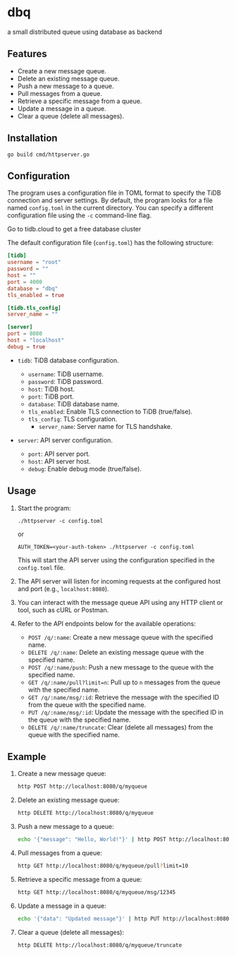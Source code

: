 # dbq
a small distributed queue using database as backend


## Features

- Create a new message queue.
- Delete an existing message queue.
- Push a new message to a queue.
- Pull messages from a queue.
- Retrieve a specific message from a queue.
- Update a message in a queue.
- Clear a queue (delete all messages).

## Installation

   ```
   go build cmd/httpserver.go 
   ```

## Configuration

The program uses a configuration file in TOML format to specify the TiDB connection and server settings. By default, the program looks for a file named `config.toml` in the current directory. You can specify a different configuration file using the `-c` command-line flag.


Go to tidb.cloud to get a free database cluster

The default configuration file (`config.toml`) has the following structure:

```toml
[tidb]
username = "root"
password = ""
host = ""
port = 4000
database = "dbq"
tls_enabled = true

[tidb.tls_config]
server_name = ""

[server]
port = 8080
host = "localhost"
debug = true
```

- `tidb`: TiDB database configuration.
  - `username`: TiDB username.
  - `password`: TiDB password.
  - `host`: TiDB host.
  - `port`: TiDB port.
  - `database`: TiDB database name.
  - `tls_enabled`: Enable TLS connection to TiDB (true/false).
  - `tls_config`: TLS configuration.
    - `server_name`: Server name for TLS handshake.

- `server`: API server configuration.
  - `port`: API server port.
  - `host`: API server host.
  - `debug`: Enable debug mode (true/false).

## Usage

1. Start the program:

   ```
   ./httpserver -c config.toml
   ```

   or

   ```
   AUTH_TOKEN=<your-auth-token> ./httpserver -c config.toml
   ```

   This will start the API server using the configuration specified in the `config.toml` file.

2. The API server will listen for incoming requests at the configured host and port (e.g., `localhost:8080`).

3. You can interact with the message queue API using any HTTP client or tool, such as cURL or Postman.

4. Refer to the API endpoints below for the available operations:

   - `POST /q/:name`: Create a new message queue with the specified name.
   - `DELETE /q/:name`: Delete an existing message queue with the specified name.
   - `POST /q/:name/push`: Push a new message to the queue with the specified name.
   - `GET /q/:name/pull?limit=n`: Pull up to `n` messages from the queue with the specified name.
   - `GET /q/:name/msg/:id`: Retrieve the message with the specified ID from the queue with the specified name.
   - `PUT /q/:name/msg/:id`: Update the message with the specified ID in the queue with the specified name.
   - `DELETE /q/:name/truncate`: Clear (delete all messages) from the queue with the specified name.

## Example


1. Create a new message queue:
   ```bash
   http POST http://localhost:8080/q/myqueue
   ```

2. Delete an existing message queue:
   ```bash
   http DELETE http://localhost:8080/q/myqueue
   ```

3. Push a new message to a queue:
   ```bash
   echo '{"message": "Hello, World!"}' | http POST http://localhost:8080/q/myqueue/push
   ```

4. Pull messages from a queue:
   ```bash
   http GET http://localhost:8080/q/myqueue/pull?limit=10
   ```

5. Retrieve a specific message from a queue:
   ```bash
   http GET http://localhost:8080/q/myqueue/msg/12345
   ```

6. Update a message in a queue:
   ```bash
   echo '{"data": "Updated message"}' | http PUT http://localhost:8080/q/myqueue/msg/12345
   ```

7. Clear a queue (delete all messages):
   ```bash
   http DELETE http://localhost:8080/q/myqueue/truncate
   ```
